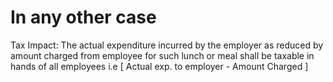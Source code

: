 # In any other case

Tax Impact: The actual expenditure incurred by the employer as reduced  by amount charged from employee for such lunch or meal shall be taxable in hands of all employees i.e [ Actual exp. to employer - Amount Charged ]